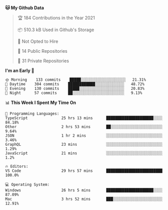 <!--START_SECTION:waka-->
**🐱 My Github Data** 

> 🏆 184 Contributions in the Year 2021
 > 
> 📦 510.3 kB Used in Github's Storage 
 > 
> 🚫 Not Opted to Hire
 > 
> 📜 14 Public Repositories 
 > 
> 🔑 31 Private Repositories  
 > 
**I'm an Early 🐤** 

```text
🌞 Morning    133 commits    █████░░░░░░░░░░░░░░░░░░░░   21.31% 
🌆 Daytime    304 commits    ████████████░░░░░░░░░░░░░   48.72% 
🌃 Evening    130 commits    █████░░░░░░░░░░░░░░░░░░░░   20.83% 
🌙 Night      57 commits     ██░░░░░░░░░░░░░░░░░░░░░░░   9.13%

```


📊 **This Week I Spent My Time On** 

```text
💬 Programming Languages: 
TypeScript               25 hrs 13 mins      █████████████████████░░░░   84.18% 
Other                    2 hrs 53 mins       ██░░░░░░░░░░░░░░░░░░░░░░░   9.64% 
JSON                     1 hr 2 mins         ░░░░░░░░░░░░░░░░░░░░░░░░░   3.46% 
GraphQL                  23 mins             ░░░░░░░░░░░░░░░░░░░░░░░░░   1.29% 
JavaScript               21 mins             ░░░░░░░░░░░░░░░░░░░░░░░░░   1.2%

🔥 Editors: 
VS Code                  29 hrs 57 mins      █████████████████████████   100.0%

💻 Operating System: 
Windows                  26 hrs 5 mins       █████████████████████░░░░   87.09% 
Mac                      3 hrs 52 mins       ███░░░░░░░░░░░░░░░░░░░░░░   12.91%

```


<!--END_SECTION:waka-->

